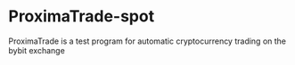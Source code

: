 # ProximaTrade-spot
ProximaTrade is a test program for automatic cryptocurrency trading on the bybit exchange
